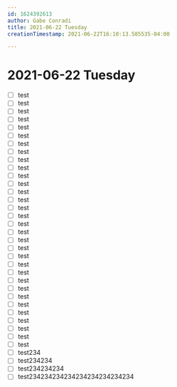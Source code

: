 ```yaml
---
id: 1624392613
author: Gabe Conradi
title: 2021-06-22 Tuesday
creationTimestamp: 2021-06-22T16:10:13.585535-04:00

---
```

# 2021-06-22 Tuesday

- [ ] test
- [ ] test
- [ ] test
- [ ] test
- [ ] test
- [ ] test
- [ ] test
- [ ] test
- [ ] test
- [ ] test
- [ ] test
- [ ] test
- [ ] test
- [ ] test
- [ ] test
- [ ] test
- [ ] test
- [ ] test
- [ ] test
- [ ] test
- [ ] test
- [ ] test
- [ ] test
- [ ] test
- [ ] test
- [ ] test
- [ ] test
- [ ] test
- [ ] test
- [ ] test
- [ ] test
- [ ] test
- [ ] test234
- [ ] test234234
- [ ] test234234234
- [ ] test234234234234234234234234234

